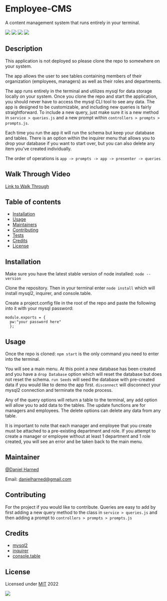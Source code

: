 # Employee-CMS
A content management system that runs entirely in your terminal.

  ![](https://img.shields.io/badge/javascript-100-yellow?logo=javascript)
  ![](https://img.shields.io/badge/mysql2-dep-blue?logo=npm)
  ![](https://img.shields.io/badge/inquirer-dep-blue?logo=npm)
  ![](https://img.shields.io/badge/console.table-dep-blue?logo=npm)

  ## Description

  This application is not deployed so please clone the repo to somewhere on your system.

  The app allows the user to see tables containing members of their organization (employees, managers) as well as their roles and departments.

  The app runs entirely in the terminal and utilizes mysql for data storage locally on your system. Once you clone the repo and start the application, you should never have to access the mysql CLI tool to see any data. The app is designed to be customizable, and including new queries is fairly straightforward. To include a new query, just make sure it is a new method in ```service > queries.js``` and a new prompt within ```controllers > prompts > prompts.js```.

  Each time you run the app it will run the schema but keep your database and tables. There is an option within the inquirer menu that allows you to drop your database if you want to start over, but you can also delete any item you've created individually.

  The order of operations is ```app -> prompts -> app -> presenter -> queries```

  ## Walk Through Video
  [Link to Walk Through]()

  ## Table of contents

  * [Installation](#installation)
  * [Usage](#usage)
  * [Maintainers](#maintainers)
  * [Contributing](#contributing)
  * [Tests](#tests)
  * [Credits](#credits)
  * [License](#license)

  ## Installation
  Make sure you have the latest stable version of node installed: ```node --version```

  Clone the repository. Then in your terminal enter ```node install``` which will install mysql2, inquirer, and console.table.

  Create a project.config file in the root of the repo and paste the following into it with your mysql password:
  ```
  module.exports = {
    pw:"your password here"
    };
  ```

  ## Usage
  Once the repo is cloned: ```npm start``` is the only command you need to enter into the terminal.

  You will see a main menu. At this point a new database has been created and you have a ```drop Database``` option which will reset the database but does not reset the schema. ```run Seeds``` will seed the database with pre-created data if you would like to demo the app first. ```disconnect``` will disconnect your mysql2 connection and terminate the node process.

  Any of the query options will return a table to the terminal, any add option will allow you to add data to the tables. The update functions are for managers and employees. The delete options can delete any data from any table.

  It is important to note that each manager and employee that you create must be attached to a pre-existing department and role. If you attempt to create a manager or employee without at least 1 department and 1 role created, you will see an error and be taken back to the main menu.

  ## Maintainer
  [@Daniel Harned](https://github.com/DrDano)

  Email: [danielharned@gmail.com](mailto:danielharned@gmail.com)

  ## Contributing
  For the project if you would like to contribute. Queries are easy to add by first adding a new query method to the class in ```service > queries.js``` and then adding a prompt to ```controllers > prompts > prompts.js```

  ## Credits
  
  * [mysql2](https://www.npmjs.com/package/mysql2)
  * [inquirer](https://www.npmjs.com/package/inquirer)
  * [console.table](https://www.npmjs.com/package/console.table)

  ## License
  Licensed under [MIT](https://choosealicense.com/licenses/mit) 2022 
  
  ![](https://img.shields.io/badge/license-MIT-blue)